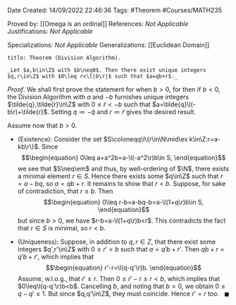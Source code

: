 <div class="topSpace"></div>

Date Created: 14/09/2022 22:46:36
Tags: #Theorem #Courses/MATH235

Proved by: [[Omega is an ordinal]]
References: _Not Applicable_
Justifications: _Not Applicable_

Specializations: _Not Applicable_
Generalizations: [[Euclidean Domain]]

``` ad-Theorem
title: Theorem (Division Algorithm).

_Let $a,b\in\Z$ with $b\neq0$. Then there exist unique integers $q,r\in\Z$ with $0\leq r<\l|b\r|$ such that $a=qb+r$._

```

_Proof_. We shall first prove the statement for when $b>0$, for then if $b<0$, the Division Algorithm with $a$ and $-b$ furnishes unique integers $\tilde{q},\tilde{r}\in\Z$ with $0\leq\tilde{r}<-b$ such that $a=\tilde{q}\l(-b\r)+\tilde{r}$. Setting $q\coloneqq-\tilde{q}$ and $r\coloneqq\tilde{r}$ gives the desired result.

Assume now that $b>0$.
* (Existence): Consider the set $S\coloneqq\l\{r\in\N\mid\ex k\in\Z:r=a-kb\r\}$. Since
$$\begin{equation}
    0\leq a+a^2b=a-\l(-a^2\r)b\in S,
\end{equation}$$
we see that $S\neq\em$ and thus, by well-ordering of $\N$, there exists a minimal element $r\in S$. Hence there exists some $q\in\Z$ such that $r=a-bq$, so $a=qb+r$. It remains to show that $r<b$. Suppose, for sake of contradiction, that $r\geq b$. Then
$$\begin{equation}
    0\leq r-b=a-bq-b=a-\l(1+q\r)b\in S,
\end{equation}$$
but since $b>0$, we have $r-b=a-\l(1+q\r)b<r$. This contradicts the fact that $r\in S$ is minimal, so $r<b$.

* (Uniqueness): Suppose, in addition to $q,r\in Z$, that there exist some integers $q',r'\in\Z$ with $0\leq r'<b$ such that $a=q'b+r'$. Then $qb+r=q'b+r'$, which implies that
$$\begin{equation}
    r'-r=\l(q-q'\r)b.
\end{equation}$$
Assume, w.l.o.g., that $r'\geq r$. Then $0\leq r'-r\leq r<b$, which implies that $0\leq\l(q-q'\r)b<b$. Cancelling $b$, and noting that $b>0$, we obtain $0\leq q-q'\leq 1$. But since $q,q'\in\Z$, they must coincide. Hence $r'=r$ too.<span style="float:right;">$\blacksquare$</span>
